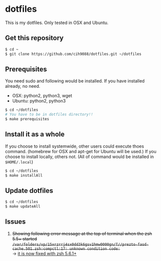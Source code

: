 # dotfiles
This is my dotfiles. Only tested in OSX and Ubuntu.

## Get this repository
```bash
$ cd ~
$ git clone https://github.com/cih9088/dotfiles.git ~/dotfiles
```

## Prerequisites
You need sudo and following would be installed. If you have installed already, no need.
* OSX: python2, python3, wget
* Ubuntu: python2, python3

```bash
$ cd ~/dotfiles
# You have to be in dotfiles directory!!
$ make prerequisites
```
<!-- ```bash -->
<!-- $ cd ~/dotfiles -->
<!-- # You have to be in dotfiles directory!! -->
<!-- $ ./prerequisites.sh -->
<!-- ``` -->

## Install it as a whole
If you choose to install systemwide, other users could execute thoes command.
(homebrew for OSX and apt-get for Ubuntu will be used.)
If you choose to install locally, others not.
(All of command would be installed in `$HOME/.local`)
```bash
$ cd ~/dotfiles
$ make installAll
```

## Update dotfiles
```bash
$ cd ~/dotfiles
$ make updateAll
```
<!-- ## Install it as a whole -->
<!-- Following list would be installed by itself with prompt.  -->
<!-- If you choose to install systemwide, other users could execute thoes command. -->
<!-- (homebrew for OSX and apt-get for Ubuntu will be used.) -->
<!-- If you choose to install locally, others not. -->
<!-- (All of command would be installed in `$HOME/.local`) -->
<!-- * [zsh](http://www.zsh.org/) -->
<!-- * [prezto](https://github.com/sorin-ionescu/prezto) -->
<!-- * personal dotfiles -->
<!-- * [neovim](https://neovim.io/) and plugins (please refer `init.vim` for the details) -->
<!-- * [tmux](https://github.com/tmux/tmux) -->
<!-- * personal bin -->
<!--     [> * [tree](https://linux.die.net/man/1/tree) <] -->
<!--     [> * [fd](https://github.com/sharkdp/fd) <] -->
<!--     [> * [thefuck](https://github.com/nvbn/thefuck) <] -->
<!--     [> * [ripgrep](https://github.com/nvbn/thefuck) <] -->
<!--     [> * [trdl](https://github.com/tldr-pages/tldr) <] -->
<!--     [> * [ranger](https://github.com/ranger/ranger) <] -->
<!--     [> * [bash-snippets (transfer, cheat only)](https://github.com/alexanderepstein/Bash-Snippets) <] -->
<!-- ```bash -->
<!-- $ cd ~/dotfiles -->
<!-- # You have to be in dotfiles directory!! -->
<!-- $ ./install.sh -->
<!-- # Only if you need my dev environment -->
<!-- $ ./setup_python_dev.sh     # setup python dev environment -->
<!-- $ ./setup_shell_dev.sh      # setup shell dev envrionment -->
<!-- ``` -->

## Issues
1. ~~Showing following error message at the top of terminal when the zsh 5.5+ started \
    `/var/folders/vp/15xrzrrj4sx0dd3k6gsv1hmw0000gn/T//prezto-fasd-cache.501.zsh:compctl:17: unknown condition code:`~~ \
    -> [it is now fixed with zsh 5.6.1+](https://github.com/sorin-ionescu/prezto/issues/1569)

<!--
## For MAC
Install [brew](https://brew.sh/index_ko.html) first
```bash
$ /usr/bin/ruby -e "$(curl -fsSL https://raw.githubusercontent.com/Homebrew/install/master/install)"
```

## Installation of [Prezto](https://github.com/sorin-ionescu/prezto)
1. Install zsh
    ```bash
    $ brew install zsh            # For Mac
    $ sudo apt-get install zsh    # For Ubuntu
    ```
2. Launch zsh
    ```bash
    $ zsh
    ```
3. Run prezto_setup.sh
    ```bash
    $ ./script/prezto_setup.sh
    ```
4. (Optional) Set Zsh as your default shell
    ```bash
    $ chsh -s /bin/zsh
    ```

## Installation of [neovim](https://github.com/neovim/neovim/wiki/Installing-Neovim) and plugin setup
---
**MAC ONLY**: You need to install Python2 and Python3 managed by Homebrew
```bash
$ brew install python2  # python2
$ brew install python   # python3
```
---

1. Install neovim
    ```bash
    # For Mac
    $ brew install neovim

    # For Ubuntu
    $ sudo apt-get install software-properties-common
    $ sudo add-apt-repository ppa:neovim-ppa/stable
    $ sudo apt-get update
    $ sudo apt-get install neovim
    $ sudo apt-get install python-dev python-pip python3-dev python3-pip
    ```

2. Install neovim with python3 support
	```bash
	$ pip3 install neovim --upgarde
	```

3. Install [fd](https://github.com/sharkdp/fd)
    ```bash
    $ brew install fd                   # For Mac
    $ sudo dpkg -i fd_6.2.0_amd64.deb   # adapt version number and architecture
    ```

## Installation of tmux
1. Run tmux_setup.sh
    ```bash
    $ ./script/tmux_setup.sh
    ```

## Copy dot files
1. Run dot_setup.sh
    ```bash
    $ cd script # important! you have to be in script directory!!
    $ ./dot_setup.sh
    ```
-->
